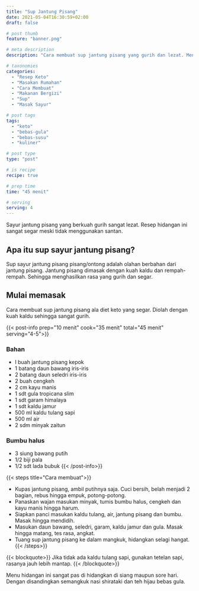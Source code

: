 ```yaml
---
title: "Sup Jantung Pisang"
date: 2021-05-04T16:30:59+02:00
draft: false

# post thumb
feature: "banner.png"

# meta description
description: "Cara membuat sup jantung pisang yang gurih dan lezat. Menu hidangan yang ramah untuk diet keto."

# taxonomies
categories:
  - "Resep Keto"
  - "Masakan Rumahan"
  - "Cara Membuat"
  - "Makanan Bergizi"
  - "Sup"
  - "Masak Sayur"

# post tags
tags:
  - "keto"
  - "bebas-gula"
  - "bebas-susu"
  - "kuliner"

# post type
type: "post"

# is recipe
recipe: true

# prep time
time: "45 menit"

# serving
serving: 4
---
```

Sayur jantung pisang yang berkuah gurih sangat lezat. Resep hidangan ini sangat segar meski tidak menggunakan santan.

## Apa itu sup sayur jantung pisang?

Sup sayur jantung pisang pisang/ontong adalah olahan berbahan dari jantung pisang. Jantung pisang dimasak dengan kuah kaldu dan rempah-rempah. Sehingga menghasilkan rasa yang gurih dan segar.

## Mulai memasak

Cara membuat sup jantung pisang ala diet keto yang segar. Diolah dengan kuah kaldu sehingga sangat gurih.

{{< post-info prep="10 menit" cook="35 menit" total="45 menit" serving="4-5">}}

### Bahan

-   I buah jantung pisang kepok
-   1 batang daun bawang iris-iris
-   2 batang daun seledri iris-iris
-   2 buah cengkeh
-   2 cm kayu manis
-   1 sdt gula tropicana slim
-   1 sdt garam himalaya
-   1 sdt kaldu jamur
-   500 ml kaldu tulang sapi
-   500 ml air
-   2 sdm minyak zaitun

### Bumbu halus

-   3 siung bawang putih
-   1/2 biji pala
-   1/2 sdt lada bubuk
{{< /post-info>}}

{{< steps title="Cara membuat">}}
-   Kupas jantung pisang, ambil putihnya saja. Cuci bersih, belah menjadi 2 bagian, rebus hingga empuk, potong-potong.
-   Panaskan wajan masukan minyak, tumis bumbu halus, cengkeh dan kayu manis hingga harum.
-  Siapkan panci masukan kaldu tulang, air, jantung pisang dan bumbu. Masak hingga mendidih.
-  Masukan daun bawang, seledri, garam, kaldu jamur dan gula. Masak hingga matang, tes rasa, angkat.
-   Tuang sup jantung pisang ke dalam mangkuk, hidangkan selagi hangat.
{{< /steps>}}

{{< blockquote>}}
Jika tidak ada kaldu tulang sapi, gunakan tetelan sapi, rasanya jauh lebih mantap.
{{< /blockquote>}}

Menu hidangan ini sangat pas di hidangkan di siang maupun sore hari. Dengan disandingkan semangkuk nasi shirataki dan teh hijau bebas gula.

